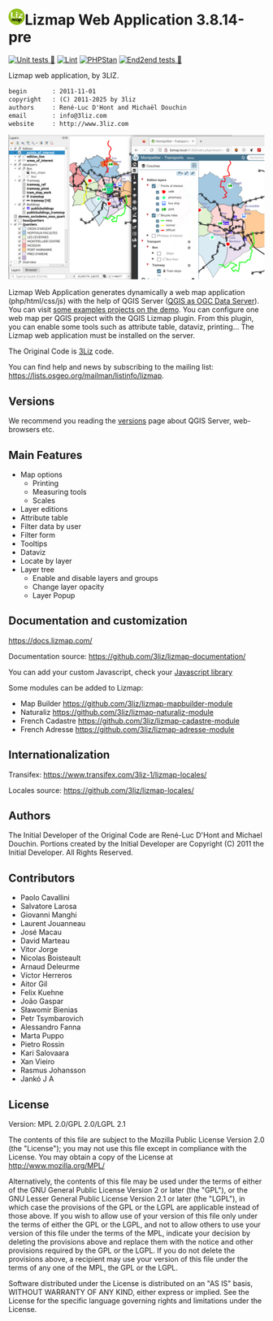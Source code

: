 # [![logo](icon.png "3Liz")][3liz]Lizmap Web Application 3.8.14-pre

[![Unit tests 🎳](https://github.com/3liz/lizmap-web-client/actions/workflows/tests.yml/badge.svg)](https://github.com/3liz/lizmap-web-client/actions/workflows/tests.yml)
[![Lint](https://github.com/3liz/lizmap-web-client/actions/workflows/lint.yml/badge.svg)](https://github.com/3liz/lizmap-web-client/actions/workflows/lint.yml)
[![PHPStan](https://github.com/3liz/lizmap-web-client/actions/workflows/php-stan.yml/badge.svg)](https://github.com/3liz/lizmap-web-client/actions/workflows/php-stan.yml)
[![End2end tests 🎳](https://github.com/3liz/lizmap-web-client/actions/workflows/e2e_tests.yml/badge.svg)](https://github.com/3liz/lizmap-web-client/actions/workflows/e2e_tests.yml)

Lizmap web application, by 3LIZ.

    begin       : 2011-11-01
    copyright   : (C) 2011-2025 by 3liz
    authors     : René-Luc D'Hont and Michaël Douchin
    email       : info@3liz.com
    website     : http://www.3liz.com

![demo](demo.png "3Liz")

Lizmap Web Application generates dynamically a web map application (php/html/css/js) with the help of QGIS Server ([QGIS as OGC Data Server]).
You can visit [some examples projects on the demo](https://demo.lizmap.com/lizmap/).
You can configure one web map per QGIS project with the QGIS Lizmap plugin. From this plugin, you can enable some
tools such as attribute table, dataviz, printing…
The Lizmap web application must be installed on the server.

The Original Code is [3Liz](https://3liz.com) code.

You can find help and news by subscribing to the mailing list: https://lists.osgeo.org/mailman/listinfo/lizmap.

## Versions

We recommend you reading the [versions](https://github.com/3liz/lizmap-web-client/wiki/Versions) page about QGIS Server,
web-browsers etc.

## Main Features

* Map options
  * Printing
  * Measuring tools
  * Scales
* Layer editions
* Attribute table
* Filter data by user
* Filter form
* Tooltips
* Dataviz
* Locate by layer
* Layer tree
  * Enable and disable layers and groups
  * Change layer opacity
  * Layer Popup

## Documentation and customization

https://docs.lizmap.com/

Documentation source: https://github.com/3liz/lizmap-documentation/

You can add your custom Javascript, check your [Javascript library](https://github.com/3liz/lizmap-javascript-scripts/)

Some modules can be added to Lizmap:
* Map Builder https://github.com/3liz/lizmap-mapbuilder-module
* Naturaliz https://github.com/3liz/lizmap-naturaliz-module
* French Cadastre https://github.com/3liz/lizmap-cadastre-module
* French Adresse https://github.com/3liz/lizmap-adresse-module

## Internationalization

Transifex: https://www.transifex.com/3liz-1/lizmap-locales/

Locales source: https://github.com/3liz/lizmap-locales/

## Authors

The Initial Developer of the Original Code are René-Luc D'Hont and Michael Douchin.
Portions created by the Initial Developer are Copyright (C) 2011 the Initial Developer.
All Rights Reserved.

## Contributors

* Paolo Cavallini
* Salvatore Larosa
* Giovanni Manghi
* Laurent Jouanneau
* José Macau
* David Marteau
* Vitor Jorge
* Nicolas Boisteault
* Arnaud Deleurme
* Víctor Herreros
* Aitor Gil
* Felix Kuehne
* João Gaspar
* Sławomir Bienias
* Petr Tsymbarovich
* Alessandro Fanna
* Marta Puppo
* Pietro Rossin
* Kari Salovaara
* Xan Vieiro
* Rasmus Johansson
* Jankó J A

## License

Version: MPL 2.0/GPL 2.0/LGPL 2.1

The contents of this file are subject to the Mozilla Public License Version 2.0 (the "License"); you may not use this
file except in compliance with the License. You may obtain a copy of the License at http://www.mozilla.org/MPL/

Alternatively, the contents of this file may be used under the terms of either of the GNU General Public License Version
2 or later (the "GPL"), or the GNU Lesser General Public License Version 2.1 or later (the "LGPL"), in which case the
provisions of the GPL or the LGPL are applicable instead of those above. If you wish to allow use of your version of this
file only under the terms of either the GPL or the LGPL, and not to allow others to use your version of this file under
the terms of the MPL, indicate your decision by deleting the provisions above and replace them with the notice and other
provisions required by the GPL or the LGPL. If you do not delete the provisions above, a recipient may use your version
of this file under the terms of any one of the MPL, the GPL or the LGPL.

Software distributed under the License is distributed on an "AS IS" basis, WITHOUT WARRANTY OF ANY KIND, either express
or implied. See the License for the specific language governing rights and limitations under the License.


  [QGIS as OGC Data Server]: https://docs.qgis.org/testing/en/docs/server_manual/index.html
  [3Liz]:https://www.3liz.com
